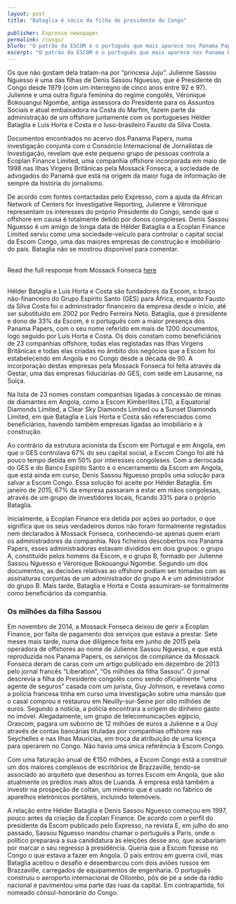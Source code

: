 ```yaml
---
layout: post
title: "Bataglia é sócio da filha do presidente do Congo"

publisher: Expresso newspaper
permalink: /congo/
blurb: "O patrão da ESCOM é o português que mais aparece nos Panama Papers, logo seguido por Luís Horta e Cos ta, com dezenas de offshores criados nos últimos 20 anos para os negócios do Grupo Espírito de Santo em África, escreve Micael Pereira."
excerpt: "O patrão da ESCOM é o português que mais aparece nos Panama Papers, logo seguido por Luís Horta e Cos ta, com dezenas de offshores criados nos últimos 20 anos para os negócios do Grupo Espírito de Santo em África, escreve Micael Pereira."
---
```


Os que não gostam dela tratam-na por “princesa Juju”. Julienne Sassou Nguesso é uma das filhas de Denis Sassou Nguesso, que é Presidente do Congo desde 1979 (com um interregno de cinco anos entre 92 e 97). Julienne e uma outra figura feminina do regime congolês, Véronique Bokouangui Ngombe, antiga assessora do Presidente para os Assuntos Sociais e atual embaixadora na Costa do Marfim, fazem parte da administração de um offshore juntamente com os portugueses Hélder Bataglia e Luís Horta e Costa e o luso-brasileiro Fausto da Silva Costa.

Documentos encontrados no acervo dos Panama Papers, numa investigação conjunta com o Consórcio Internacional de Jornalistas de Investigação, revelam que este pequeno grupo de pessoas controla a Ecoplan Finance Limited, uma companhia offshore incorporada em maio de 1998 nas Ilhas Virgens Britânicas pela Mossack Fonseca, a sociedade de advogados do Panamá que está na origem da maior fuga de informação de sempre da história do jornalismo.

De acordo com fontes contactadas pelo Expresso, com a ajuda da African Network of Centers for Investigative Reporting, Julienne e Véronique representam os interesses do próprio Presidente do Congo, sendo que o offshore em causa é totalmente detido por donos congoleses. Denis Sassou Nguesso é um amigo de longa data de Hélder Bataglia e a Ecoplan Finance Limited serviu como uma sociedade-veículo para controlar o capital social da Escom Congo, uma das maiores empresas de construção e imobiliário do país. Bataglia não se mostrou disponível para comentar.


<br/>
<div class="panel panel-default">
  <div class="panel-heading">
  Read the full response from Mossack Fonseca <a href="https://sourceafrica.net/documents/24692-ANCIR-L-PanamaPapers-L-Mossack-Fonseca-Responds.html" target="_blank">here</a>
  </div>
</div>
<br/>

Hélder Bataglia e Luís Horta e Costa são fundadores da Escom, o braço não-financeiro do Grupo Espírito Santo (GES) para África, enquanto Fausto da Silva Costa foi o administrador financeiro da empresa desde o início, até ser substituído em 2002 por Pedro Ferreira Neto. Bataglia, que é presidente e dono de 33% da Escom, é o português com a maior presença dos Panama Papers, com o seu nome referido em mais de 1200 documentos, logo seguido por Luís Horta e Costa. Os dois constam como beneficiários de 23 companhias offshore, todas elas registadas nas Ilhas Virgens Britânicas e todas elas criadas no âmbito dos negócios que a Escom foi estabelecendo em Angola e no Congo desde a década de 90. A incorporação destas empresas pela Mossack Fonseca foi feita através da Gestar, uma das empresas fiduciárias do GES, com sede em Lausanne, na Suíça.

Na lista de 23 nomes constam companhias ligadas à concessão de minas de diamantes em Angola, como a Escom Kimberlites LTD, a Equatorial Diamonds Limited, a Clear Sky Diamonds Limited ou a Sunset Diamonds Limited, em que Bataglia e Luís Horta e Costa são referenciados como beneficiários, havendo também empresas ligadas ao imobiliário e à construção. 

Ao contrário da estrutura acionista da Escom em Portugal e em Angola, em que o GES controlava 67% do seu capital social, a Escom Congo foi até há pouco tempo detida em 50% por interesses congoleses. Com a derrocada do GES e do Banco Espírito Santo e o encerramento da Escom em Angola, que está ainda em curso, Denis Sassou Nguesso propôs uma solução para salvar a Escom Congo. Essa solução foi aceite por Hélder Bataglia. Em janeiro de 2015, 67% da empresa passaram a estar em mãos congolesas, através de um grupo de investidores locais, ficando 33% para o próprio Bataglia.

Inicialmente, a Ecoplan Finance era detida por ações ao portador, o que significa que os seus verdadeiros donos não foram formalmente registados nem declarados à Mossack Fonseca, conhecendo-se apenas quem eram os administradores da companhia. Nos ficheiros descobertos nos Panama Papers, esses administradores estavam divididos em dois grupos: o grupo A, constituído pelos homens da Escom, e o grupo B, formado por Julienne Sassou Nguesso e Véronique Bokouangui Ngombe. Segundo um dos documentos, as decisões relativas ao offshore podiam ser tomadas com as assinaturas conjuntas de um administrador do grupo A e um administrador do grupo B. Mais tarde, Bataglia e Horta e Costa assumiram-se formalmente como beneficiários da companhia.

### Os milhões da filha Sassou

Em novembro de 2014, a Mossack Fonseca deixou de gerir a Ecoplan Finance, por falta de pagamento dos serviços que estava a prestar. Sete meses mais tarde, numa due diligence feita em junho de 2015 pela operadora de offshores ao nome de Julienne Sassou Nguesso, e que está reproduzida nos Panama Papers, os serviços de compliance da Mossack Fonseca deram de caras com um artigo publicado em dezembro de 2013 pelo jornal francês “Liberation”, “Os milhões da filha Sassou”. O jornal descrevia a filha do Presidente congolês como sendo oficialmente “uma agente de seguros” casada com um jurista, Guy Johnson, e revelava como a polícia francesa tinha em curso uma investigação sobre uma mansão que o casal comprou e restaurou em Neuilly-sur-Seine por oito milhões de euros. Segundo a notícia, a polícia encontrara a origem do dinheiro gasto no imóvel. Alegadamente, um grupo de telecomunicações egípcio, Orascom, pagara um suborno de 12 milhões de euros a Julienne e a Guy através de contas bancárias tituladas por companhias offshore nas Seychelles e nas Ilhas Maurícias, em troca da atribuição de uma licença para operarem no Congo. Não havia uma única referência à Escom Congo.

Com uma faturação anual de €150 milhões, a Escom Congo está a construir um dos maiores complexos de escritórios de Brazzaville, tendo-se associado ao arquiteto que desenhou as torres Escom em Angola, que são atualmente os prédios mais altos de Luanda. A empresa está também a investir na prospeção de coltan, um minério que é usado no fabrico de aparelhos eletrónicos portáteis, incluindo telemóveis.

A relação entre Hélder Bataglia e Denis Sassou Nguesso começou em 1997, pouco antes da criação da Ecoplan Finance. De acordo com o perfil do presidente da Escom publicado pelo Expresso, na revista E, em julho do ano passado, Sassou Nguesso mandou chamar o português a Paris, onde o político preparava a sua candidatura às eleições desse ano, que acabariam por marcar o seu regresso à presidência.  Queria que a Escom fizesse no Congo o que estava a fazer em Angola. O país entrou em guerra civil, mas Bataglia aceitou o desafio e desembarcou com dois aviões russos em Brazzaville, carregados de equipamentos de engenharia. O português construiu o aeroporto internacional de Ollombo, pôs de pé a sede da rádio nacional e pavimentou uma parte das ruas da capital. Em contrapartida, foi nomeado cônsul-honorário do Congo.


